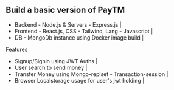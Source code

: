 
## Build a basic version of PayTM
- Backend - Node.js & Servers - Express.js | 
- Frontend - React.js, CSS - Tailwind, Lang - Javascript | 
- DB - MongoDb instance using Docker image build |


Features
 - Signup/Signin using JWT Auths |
 - User search to send money | 
 - Transfer Money using Mongo-replset - Transaction-session  |
 - Browser Localstorage usage for user's jwt holding |
